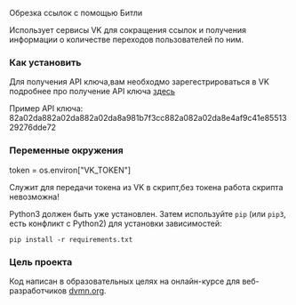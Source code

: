 Обрезка ссылок с помощью Битли

Использует сервисы VK для сокращения ссылок и получения информации о количестве переходов пользователей по ним.

### Как установить

Для получения API ключа,вам необходмо зарегестрироваться в VK подробнее про получение API ключа [здесь](https://dev.vk.com/ru/api/access-token/getting-started)

Пример API ключа: 82a02da882a02da882a02da8a981b7f3cc882a082a02da8e4af9c41e8551329276dde72

### Переменные окружения

token = os.environ["VK_TOKEN"]

Служит для передачи токена из VK в скрипт,без токена работа скрипта невозможна! 

Python3 должен быть уже установлен. 
Затем используйте `pip` (или `pip3`, есть конфликт с Python2) для установки зависимостей:
```
pip install -r requirements.txt
```

### Цель проекта

Код написан в образовательных целях на онлайн-курсе для веб-разработчиков [dvmn.org](https://dvmn.org/).
